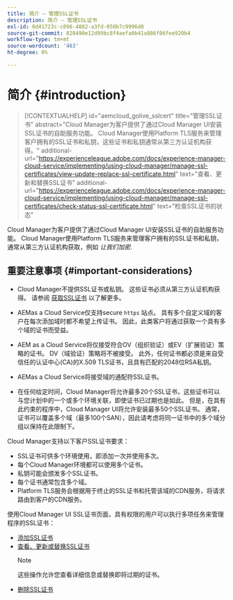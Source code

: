 ```yaml
---
title: 简介 — 管理SSL证书
description: 简介 — 管理SSL证书
exl-id: 0d41723c-c096-4882-a3fd-050b7c9996d8
source-git-commit: 828490e12d99bc8f4aefa0b41a886f86fee920b4
workflow-type: tm+mt
source-wordcount: '463'
ht-degree: 0%

---
```


# 简介 {#introduction}

>[!CONTEXTUALHELP]
>id="aemcloud_golive_sslcert"
>title="管理SSL证书"
>abstract="Cloud Manager为客户提供了通过Cloud Manager UI安装SSL证书的自助服务功能。 Cloud Manager使用Platform TLS服务来管理客户拥有的SSL证书和私钥，这些证书和私钥通常从第三方认证机构获得。"
>additional-url="https://experienceleague.adobe.com/docs/experience-manager-cloud-service/implementing/using-cloud-manager/manage-ssl-certificates/view-update-replace-ssl-certificate.html" text="查看、更新和替换SSL证书"
>additional-url="https://experienceleague.adobe.com/docs/experience-manager-cloud-service/implementing/using-cloud-manager/manage-ssl-certificates/check-status-ssl-certificate.html" text="检查SSL证书的状态"


Cloud Manager为客户提供了通过Cloud Manager UI安装SSL证书的自助服务功能。 Cloud Manager使用Platform TLS服务来管理客户拥有的SSL证书和私钥，通常从第三方认证机构获取，例如 *让我们加密*.

## 重要注意事项 {#important-considerations}

* Cloud Manager不提供SSL证书或私钥。 这些证书必须从第三方认证机构获得。 请参阅 [获取SSL证书](/help/implementing/cloud-manager/managing-ssl-certifications/get-ssl-certificate.md) 以了解更多。

* AEMas a Cloud Service仅支持secure `https` 站点。 具有多个自定义域的客户在每次添加域时都不希望上传证书。 因此，此类客户将通过获取一个具有多个域的证书而受益。

* AEM as a Cloud Service将仅接受符合OV（组织验证）或EV（扩展验证）策略的证书。 DV（域验证）策略将不被接受。 此外，任何证书都必须是来自受信任的认证中心(CA)的X.509 TLS证书，且具有匹配的2048位RSA私钥。

* AEMas a Cloud Service将接受域的通配符SSL证书。

* 在任何给定时间，Cloud Manager将允许最多20个SSL证书，这些证书可以与您计划中的一个或多个环境关联，即使证书已过期也是如此。 但是，在具有此约束的程序中，Cloud Manager UI将允许安装最多50个SSL证书。 通常，证书可以覆盖多个域（最多100个SAN），因此请考虑将同一证书中的多个域分组以保持在此限制下。

Cloud Manager支持以下客户SSL证书要求：

* SSL证书可供多个环境使用，即添加一次并使用多次。
* 每个Cloud Manager环境都可以使用多个证书。
* 私钥可能会颁发多个SSL证书。
* 每个证书通常包含多个域。
* Platform TLS服务会根据用于终止的SSL证书和托管该域的CDN服务，将请求路由到客户的CDN服务。

使用Cloud Manager UI SSL证书页面，具有权限的用户可以执行多项任务来管理程序的SSL证书：

* [添加SSL证书](/help/implementing/cloud-manager/managing-ssl-certifications/add-ssl-certificate.md)
* [查看、更新或替换SSL证书](/help/implementing/cloud-manager/managing-ssl-certifications/view-update-replace-ssl-certificate.md)
   >[!NOTE]
   >这些操作允许您查看详细信息或替换即将过期的证书。
* [删除SSL证书](/help/implementing/cloud-manager/managing-ssl-certifications/delete-ssl-certificate.md)
